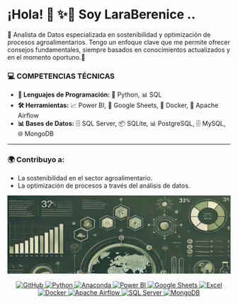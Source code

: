 # ¡Hola! 👋 ✨🔭 Soy LaraBerenice ..

🌱 Analista de Datos especializada en sostenibilidad y optimización de procesos agroalimentarios. Tengo un enfoque clave que me permite ofrecer consejos fundamentales, siempre basados en conocimientos actualizados y en el momento oportuno.🌱

### 💻 COMPETENCIAS TÉCNICAS
- **🔧 Lenguajes de Programación:** 🐍 Python, 📊 SQL
- **🛠 Herramientas:** 📈 Power BI, 📅 Google Sheets, 🐳 Docker, 🚀 Apache Airflow
- **📊 Bases de Datos:** 🗄️ SQL Server, 📦 SQLite, 📊 PostgreSQL, 🗄️ MySQL, 🌐 MongoDB

---

### 🌍 Contribuyo a:
- La sostenibilidad en el sector agroalimentario.
- La optimización de procesos a través del análisis de datos.

<p align="center">
    <img src="https://github.com/LaraBerenice/Repo_Imagenes/blob/main/xx.png" alt="Imagen Principal" style="max-width: 100%; height: auto;">
</p>

<p align="center">
    <a href="git_hub">
        <img src="https://github.com/user-attachments/assets/70bb8b8e-b3ce-48a3-ae6f-5c4cb1db8434" alt="GitHub" width="60" height="60">
    </a>
    <a href="ENLACE_Python">
        <img src="https://img.icons8.com/?size=80&id=13441&format=png&color=000000" alt="Python" width="60" height="60">
    </a>
    <a href="ENLACE_ANACONDA">
        <img src="https://github.com/user-attachments/assets/da3b70cd-0db3-49db-9d32-b3a42853b53f" alt="Anaconda" width="60" height="60">
    </a>
    <a href="ENLACE_POWER_BI">
        <img src="https://img.icons8.com/?size=80&id=qYfwpsRXEcpc&format=png&color=000000" alt="Power BI" width="60" height="60">
    </a>
    <a href="ENLACE_GOOGLE_SHEETS">
        <img src="https://img.icons8.com/?size=80&id=30461&format=png&color=000000" alt="Google Sheets" width="60" height="60">
    </a>
    <a href="ENLACE_EXCEL">
        <img src="https://img.icons8.com/?size=100&id=UECmBSgBOvPT&format=png&color=000000" alt="Excel" width="60" height="60">
    </a>
    <a href="ENLACE_DOCKER">
        <img src="https://img.icons8.com/?size=80&id=cdYUlRaag9G9&format=png&color=000000" alt="Docker" width="60" height="60">
    </a>
    <a href="ENLACE_APACHE_AIRFLOW">
        <img src="https://github.com/user-attachments/assets/8ff6532e-81c5-4abc-bb0a-dea8e6cf0c79" alt="Apache Airflow" width="60" height="60">
    </a>
    <a href="ENLACE_SQL_SERVER">
        <img src="https://img.icons8.com/?size=80&id=uOsDUfEtcu5S&format=png&color=000000" alt="SQL Server" width="60" height="60">
    </a>
    <a href="ENLACE_MONGODB">
        <img src="https://github.com/user-attachments/assets/404c6695-7ff9-421e-bf46-a3cb714f1521" alt="MongoDB" width="60" height="60">
    </a>
</p>

